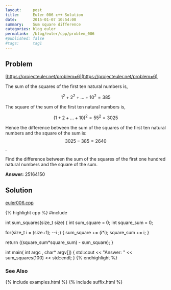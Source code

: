 ```yaml
---
layout:     post
title:      Euler 006 c++ Solution
date:       2015-01-07 10:54:00
summary:    Sum square difference
categories: blog euler
permalink:  /blog/euler/cpp/problem_006
#published: false
#tags:      tag1
---
```


## Problem

[https://projecteuler.net/problem=6](https://projecteuler.net/problem=6)

The sum of the squares of the first ten natural numbers is,

$$1^2 + 2^2 + ... + 10^2 = 385$$

The square of the sum of the first ten natural numbers is,

$$(1 + 2 + ... + 10)^2 = 55^2 = 3025$$

Hence the difference between the sum of the squares of the first ten natural numbers and the square of the sum is: $$3025 − 385 = 2640$$.

Find the difference between the sum of the squares of the first one hundred natural numbers and the square of the sum.

**Answer:** 25164150

## Solution

[euler006.cpp](https://github.com/tvarley/euler/blob/master/cpp/src/euler006.cpp)

{% highlight cpp %}
#include <iostream>

int sum_squares(size_t size)
{
  int sum_square = 0;
  int square_sum = 0;

  for(size_t i = (size+1); --i ;)
  {
    sum_square += (i*i);
    square_sum += i;
  }

  return ((square_sum*square_sum) - sum_square);
}

int main( int argc , char* argv[])
{
  std::cout << "Answer: " << sum_squares(100) << std::endl;
}
{% endhighlight %}

### See Also
{% include examples.html %}
{% include suffix.html %}
